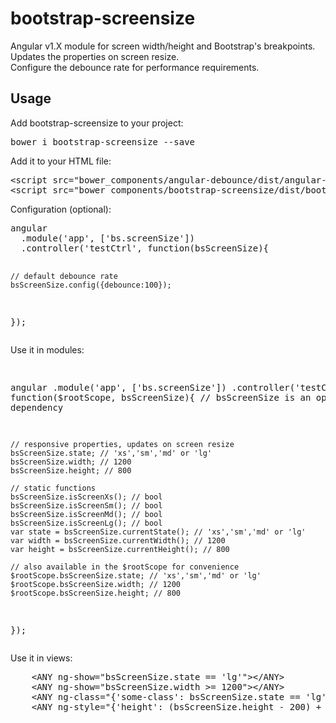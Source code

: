# bootstrap-screensize
Angular v1.X module for screen width/height and Bootstrap's breakpoints.
<br>
Updates the properties on screen resize.
<br>
Configure the debounce rate for performance requirements.
<h2>Usage</h2>
<p>Add bootstrap-screensize to your project:</p>
<pre>bower i bootstrap-screensize --save</pre>
<p>Add it to your HTML file:</p>
<pre>
&lt;script src="bower_components/angular-debounce/dist/angular-debounce.min.js"&gt;&lt;/script&gt;
&lt;script src="bower_components/bootstrap-screensize/dist/bootstrap-screensize.min.js"&gt;&lt;/script&gt;
</pre>
<p>Configuration (optional):</p>
<pre>
angular
  .module('app', ['bs.screenSize'])
  .controller('testCtrl', function(bsScreenSize){
    
    // default debounce rate
    bsScreenSize.config({debounce:100});
    
  });
</pre>
<p>Use it in modules:</p>
<pre>

angular
  .module('app', ['bs.screenSize'])
  .controller('testCtrl', function($rootScope, bsScreenSize){ // bsScreenSize is an optional dependency

    // responsive properties, updates on screen resize
    bsScreenSize.state; // 'xs','sm','md' or 'lg'
    bsScreenSize.width; // 1200
    bsScreenSize.height; // 800

    // static functions
    bsScreenSize.isScreenXs(); // bool
    bsScreenSize.isScreenSm(); // bool
    bsScreenSize.isScreenMd(); // bool
    bsScreenSize.isScreenLg(); // bool
    var state = bsScreenSize.currentState(); // 'xs','sm','md' or 'lg'
    var width = bsScreenSize.currentWidth(); // 1200
    var height = bsScreenSize.currentHeight(); // 800

    // also available in the $rootScope for convenience
    $rootScope.bsScreenSize.state; // 'xs','sm','md' or 'lg'
    $rootScope.bsScreenSize.width; // 1200
    $rootScope.bsScreenSize.height; // 800
    
  });
</pre>

<p>Use it in views:</p>
<pre>
    &lt;ANY ng-show="bsScreenSize.state == 'lg'"&gt;&lt;/ANY&gt;
    &lt;ANY ng-show="bsScreenSize.width >= 1200"&gt;&lt;/ANY&gt;
    &lt;ANY ng-class="{'some-class': bsScreenSize.state == 'lg'}"&gt;&lt;/ANY&gt;
    &lt;ANY ng-style="{'height': (bsScreenSize.height - 200) + 'px', 'margin-top': (bsScreenSize.state == 'xs')?'0':'10px' }"&gt;&lt;/ANY&gt;
</pre>
